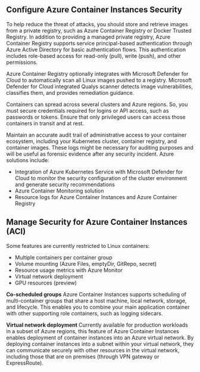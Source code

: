 ## Configure Azure Container Instances Security
To help reduce the threat of attacks, you should store and retrieve images from a private registry, such as Azure Container Registry or Docker Trusted Registry. In addition to providing a managed private registry, Azure Container Registry supports service principal-based authentication through Azure Active Directory for basic authentication flows. This authentication includes role-based access for read-only (pull), write (push), and other permissions.

Azure Container Registry optionally integrates with Microsoft Defender for Cloud to automatically scan all Linux images pushed to a registry. Microsoft Defender for Cloud integrated Qualys scanner detects image vulnerabilities, classifies them, and provides remediation guidance.

Containers can spread across several clusters and Azure regions. So, you must secure credentials required for logins or API access, such as passwords or tokens. Ensure that only privileged users can access those containers in transit and at rest.

Maintain an accurate audit trail of administrative access to your container ecosystem, including your Kubernetes cluster, container registry, and container images. These logs might be necessary for auditing purposes and will be useful as forensic evidence after any security incident. Azure solutions include:
- Integration of Azure Kubernetes Service with Microsoft Defender for Cloud to monitor the security configuration of the cluster environment and generate security recommendations
- Azure Container Monitoring solution
- Resource logs for Azure Container Instances and Azure Container Registry

## Manage Security for Azure Container Instances (ACI)
Some features are currently restricted to Linux containers:
- Multiple containers per container group
- Volume mounting (Azure Files, emptyDir, GitRepo, secret)
- Resource usage metrics with Azure Monitor
- Virtual network deployment
- GPU resources (preview)

**Co-scheduled groups** Azure Container Instances supports scheduling of multi-container groups that share a host machine, local network, storage, and lifecycle. This enables you to combine your main application container with other supporting role containers, such as logging sidecars.

**Virtual network deployment** Currently available for production workloads in a subset of Azure regions, this feature of Azure Container Instances enables deployment of container instances into an Azure virtual network. By deploying container instances into a subnet within your virtual network, they can communicate securely with other resources in the virtual network, including those that are on premises (through VPN gateway or ExpressRoute).

